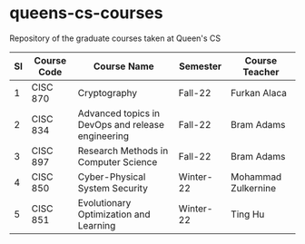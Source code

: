 # queens-cs-courses

Repository of the graduate courses taken at Queen's CS

| Sl  | Course Code | Course Name                                       | Semester  | Course Teacher      |
|-----|-------------|---------------------------------------------------|-----------|---------------------|
| 1   | CISC 870    | Cryptography                                      | Fall-22   | Furkan Alaca        |
| 2   | CISC 834    | Advanced topics in DevOps and release engineering | Fall-22   | Bram Adams          |
| 3   | CISC 897    | Research Methods in Computer Science              | Fall-22   | Bram Adams          |
| 4   | CISC 850    | Cyber-Physical System Security                    | Winter-22 | Mohammad Zulkernine |
| 5   | CISC 851    | Evolutionary Optimization and Learning            | Winter-22 | Ting Hu             |
